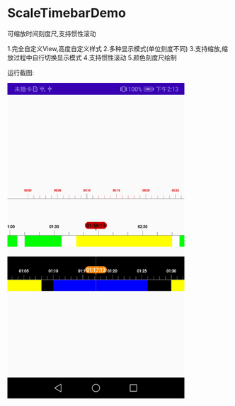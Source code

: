 # ScaleTimebarDemo
可缩放时间刻度尺,支持惯性滚动


1.完全自定义View,高度自定义样式
2.多种显示模式(单位刻度不同)
3.支持缩放,缩放过程中自行切换显示模式
4.支持惯性滚动
5.颜色刻度尺绘制

运行截图:

<img src="https://github.com/PPQingZhao/ScaleTimebarDemo/blob/master/screenshots/picture1.jpg" width="400"/>
